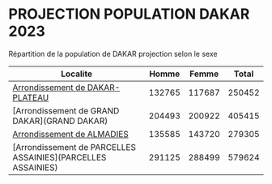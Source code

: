 # PROJECTION POPULATION DAKAR 2023
	
Répartition de la population de DAKAR projection selon le sexe
	
| Localite  | Homme | Femme | Total |
| --------- |:-----:|:-----:|:-----:|
| [Arrondissement de DAKAR-PLATEAU](DAKAR-PLATEAU) | 132765 | 117687 | 250452 |
| [Arrondissement de GRAND DAKAR](GRAND DAKAR) | 204493 | 200922 | 405415 |
| [Arrondissement de ALMADIES](ALMADIES) | 135585 | 143720 | 279305 |
| [Arrondissement de PARCELLES ASSAINIES](PARCELLES ASSAINIES) | 291125 | 288499 | 579624 |
